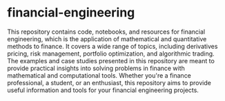 # financial-engineering
This repository contains code, notebooks, and resources for financial engineering, which is the application of mathematical and quantitative methods to finance. It covers a wide range of topics, including derivatives pricing, risk management, portfolio optimization, and algorithmic trading. The examples and case studies presented in this repository are meant to provide practical insights into solving problems in finance with mathematical and computational tools. Whether you're a finance professional, a student, or an enthusiast, this repository aims to provide useful information and tools for your financial engineering projects.
